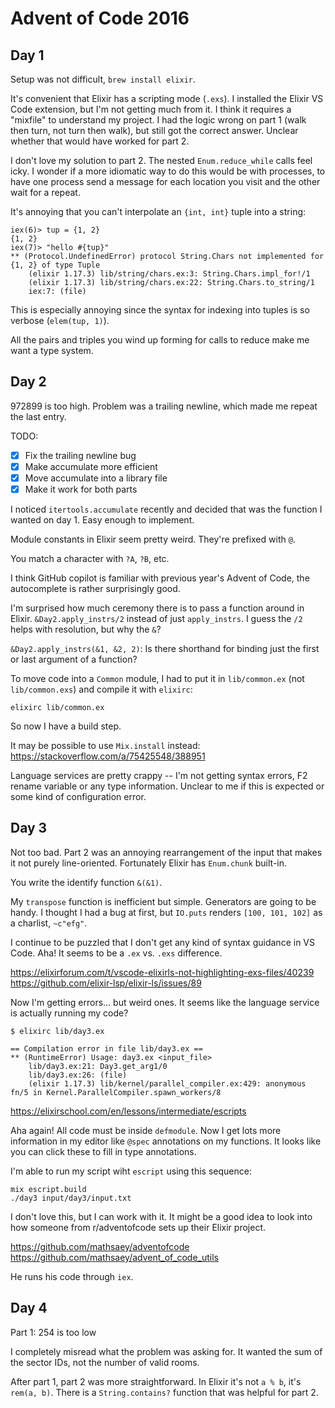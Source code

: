 # Advent of Code 2016

## Day 1

Setup was not difficult, `brew install elixir`.

It's convenient that Elixir has a scripting mode (`.exs`).
I installed the Elixir VS Code extension, but I'm not getting much from it. I think it requires a "mixfile" to understand my project.
I had the logic wrong on part 1 (walk then turn, not turn then walk), but still got the correct answer. Unclear whether that would have worked for part 2.

I don't love my solution to part 2. The nested `Enum.reduce_while` calls feel icky. I wonder if a more idiomatic way to do this would be with processes, to have one process send a message for each location you visit and the other wait for a repeat.

It's annoying that you can't interpolate an `{int, int}` tuple into a string:

```
iex(6)> tup = {1, 2}
{1, 2}
iex(7)> "hello #{tup}"
** (Protocol.UndefinedError) protocol String.Chars not implemented for {1, 2} of type Tuple
    (elixir 1.17.3) lib/string/chars.ex:3: String.Chars.impl_for!/1
    (elixir 1.17.3) lib/string/chars.ex:22: String.Chars.to_string/1
    iex:7: (file)
```

This is especially annoying since the syntax for indexing into tuples is so verbose (`elem(tup, 1)`).

All the pairs and triples you wind up forming for calls to reduce make me want a type system.

## Day 2

972899 is too high.
Problem was a trailing newline, which made me repeat the last entry.

TODO:

- [x] Fix the trailing newline bug
- [x] Make accumulate more efficient
- [x] Move accumulate into a library file
- [x] Make it work for both parts

I noticed `itertools.accumulate` recently and decided that was the function I wanted on day 1. Easy enough to implement.

Module constants in Elixir seem pretty weird. They're prefixed with `@`.

You match a character with `?A`, `?B`, etc.

I think GitHub copilot is familiar with previous year's Advent of Code, the autocomplete is rather surprisingly good.

I'm surprised how much ceremony there is to pass a function around in Elixir. `&Day2.apply_instrs/2` instead of just `apply_instrs`. I guess the `/2` helps with resolution, but why the `&`?

`&Day2.apply_instrs(&1, &2, 2)`: Is there shorthand for binding just the first or last argument of a function?

To move code into a `Common` module, I had to put it in `lib/common.ex` (not `lib/common.exs`) and compile it with `elixirc`:

    elixirc lib/common.ex

So now I have a build step.

It may be possible to use `Mix.install` instead: https://stackoverflow.com/a/75425548/388951

Language services are pretty crappy -- I'm not getting syntax errors, F2 rename variable or any type information. Unclear to me if this is expected or some kind of configuration error.

## Day 3

Not too bad. Part 2 was an annoying rearrangement of the input that makes it not purely line-oriented. Fortunately Elixir has `Enum.chunk` built-in.

You write the identify function `&(&1)`.

My `transpose` function is inefficient but simple. Generators are going to be handy. I thought I had a bug at first, but `IO.puts` renders `[100, 101, 102]` as a charlist, `~c"efg"`.

I continue to be puzzled that I don't get any kind of syntax guidance in VS Code. Aha! It seems to be a `.ex` vs. `.exs` difference.

https://elixirforum.com/t/vscode-elixirls-not-highlighting-exs-files/40239
https://github.com/elixir-lsp/elixir-ls/issues/89

Now I'm getting errors… but weird ones. It seems like the language service is actually running my code?

```
$ elixirc lib/day3.ex

== Compilation error in file lib/day3.ex ==
** (RuntimeError) Usage: day3.ex <input_file>
    lib/day3.ex:21: Day3.get_arg1/0
    lib/day3.ex:26: (file)
    (elixir 1.17.3) lib/kernel/parallel_compiler.ex:429: anonymous fn/5 in Kernel.ParallelCompiler.spawn_workers/8
```

https://elixirschool.com/en/lessons/intermediate/escripts

Aha again! All code must be inside `defmodule`. Now I get lots more information in my editor like `@spec` annotations on my functions. It looks like you can click these to fill in type annotations.

I'm able to run my script wiht `escript` using this sequence:

    mix escript.build
    ./day3 input/day3/input.txt

I don't love this, but I can work with it. It might be a good idea to look into how someone from r/adventofcode sets up their Elixir project.

https://github.com/mathsaey/adventofcode
https://github.com/mathsaey/advent_of_code_utils

He runs his code through `iex`.

## Day 4

Part 1: 254 is too low

I completely misread what the problem was asking for. It wanted the sum of the sector IDs, not the number of valid rooms.

After part 1, part 2 was more straightforward. In Elixir it's not `a % b`, it's `rem(a, b)`. There is a `String.contains?` function that was helpful for part 2.
